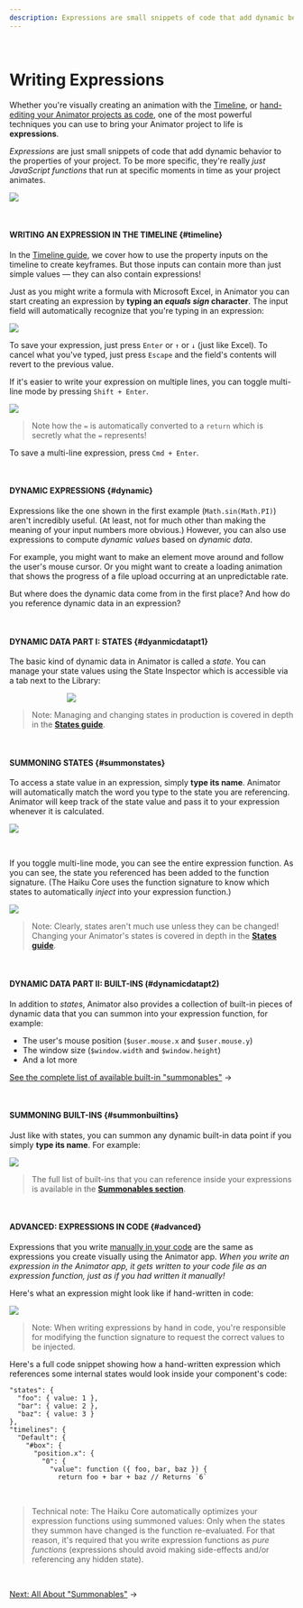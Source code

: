 ```yaml
---
description: Expressions are small snippets of code that add dynamic behaviour to your projects. Specifically, they're smart JavaScript functions that run at specific moments in time as your project animates.
---
```


<br>

# Writing Expressions

Whether you're visually creating an animation with the [Timeline](/using-haiku/creating-an-animation.md), or [hand-editing your Animator projects as code](/using-haiku/advanced-editing-haiku-as-code.md), one of the most powerful techniques you can use to bring your Animator project to life is **expressions**.

_Expressions_ are just small snippets of code that add dynamic behavior to the properties of your project. To be more specific, they're really _just JavaScript functions_ that run at specific moments in time as your project animates.

![](/assets/expr-anim.gif)

<br>

#### WRITING AN EXPRESSION IN THE TIMELINE {#timeline}

In the [Timeline guide](/using-haiku/creating-an-animation.md), we cover how to use the property inputs on the timeline to create keyframes. But those inputs can contain more than just simple values — they can also contain expressions!

Just as you might write a formula with Microsoft Excel, in Animator you can start creating an expression by **typing an _equals sign_ character**. The input field will automatically recognize that you're typing in an expression:

![](/assets/expr-00.png)

To save your expression, just press `Enter` or `↑` or `↓` (just like Excel). To cancel what you've typed, just press `Escape` and the field's contents will revert to the previous value.

If it's easier to write your expression on multiple lines, you can toggle multi-line mode by pressing `Shift + Enter`.

![](/assets/expr-multiline-00.png)

> Note how the `=` is automatically converted to a `return` which is secretly what the `=` represents!

To save a multi-line expression, press `Cmd + Enter`.

<br>

#### DYNAMIC EXPRESSIONS {#dynamic}

Expressions like the one shown in the first example (`Math.sin(Math.PI)`) aren't incredibly useful. (At least, not for much other than making the meaning of your input numbers more obvious.) However, you can also use expressions to compute _dynamic values_ based on _dynamic data_.

For example, you might want to make an element move around and follow the user's mouse cursor. Or you might want to create a loading animation that shows the progress of a file upload occurring at an unpredictable rate.

But where does the dynamic data come from in the first place? And how do you reference dynamic data in an expression?

<br>

#### DYNAMIC DATA PART I: STATES {#dyanmicdatapt1}

The basic kind of dynamic data in Animator is called a _state_. You can manage your state values using the State Inspector which is accessible via a tab next to the Library:

<div style="width: 300px; margin: 0 auto;">
  <img src="/assets/states-ui.png"/>
</div>

> Note: Managing and changing states in production is covered in depth in the **[States guide](/using-haiku/defining-states.md)**.

<br>

#### SUMMONING STATES {#summonstates}

To access a state value in an expression, simply **type its name**. Animator will automatically match the word you type to the state you are referencing. Animator will keep track of the state value and pass it to your expression whenever it is calculated.

![](/assets/expr-ui.png)

<br>

If you toggle multi-line mode, you can see the entire expression function. As you can see, the state you referenced has been added to the function signature. (The Haiku Core uses the function signature to know which states to automatically _inject_ into your expression function.)

![](/assets/expr-multiline-ui-0.png)

> Note: Clearly, states aren't much use unless they can be changed! Changing your Animator's states is covered in depth in the **[States guide](/using-haiku/defining-states.md)**.

<br>

#### DYNAMIC DATA PART II: BUILT-INS (#dynamicdatapt2)

In addition to _states_, Animator also provides a collection of built-in pieces of dynamic data that you can summon into your expression function, for example:

* The user's mouse position (`$user.mouse.x` and `$user.mouse.y`)
* The window size (`$window.width` and `$window.height`)
* And a lot more

[See the complete list of available built-in "summonables"](/using-haiku/summonables.md) &rarr;

<br>

#### SUMMONING BUILT-INS {#summonbuiltins}

Just like with states, you can summon any dynamic built-in data point if you simply **type its name**. For example:

![](/assets/expr-singleline-ui.png)

> The full list of built-ins that you can reference inside your expressions is available in the **[Summonables section](/using-haiku/summonables.md)**.

<br>

#### ADVANCED: EXPRESSIONS IN CODE {#advanced}

Expressions that you write [manually in your code](/using-haiku/advanced-editing-haiku-as-code.md) are the same as expressions you create visually using the Animator app. _When you write an expression in the Animator app, it gets written to your code file as an expression function, just as if you had written it manually!_

Here's what an expression might look like if hand-written in code:

![](/assets/expr-code-after.png)

> Note: When writing expressions by hand in code, you're responsible for modifying the function signature to request the correct values to be injected.

Here's a full code snippet showing how a hand-written expression which references some internal states would look inside your component's code:

```
"states": {
  "foo": { value: 1 },
  "bar": { value: 2 },
  "baz": { value: 3 }
},
"timelines": {
  "Default": {
    "#box": {
      "position.x": {
        "0": {
          "value": function ({ foo, bar, baz }) {
            return foo + bar + baz // Returns `6`
```

<br>

> Technical note: The Haiku Core automatically optimizes your expression functions using summoned values: Only when the states they summon have changed is the function re-evaluated. For that reason, it's required that you write expression functions as _pure functions_ (expressions should avoid making side-effects and/or referencing any hidden state).

<br>

[Next: All About "Summonables"](/using-haiku/summonables.md) &rarr;
